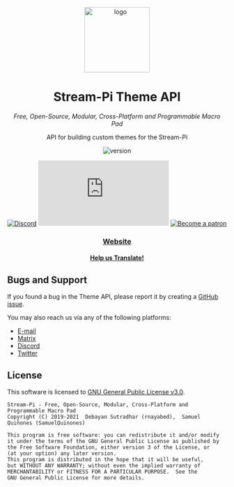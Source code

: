<div align="center">
<img src="https://raw.githubusercontent.com/stream-pi/client/master/logo.png" height="150" alt="logo">

# Stream-Pi Theme API

*Free, Open-Source, Modular, Cross-Platform and Programmable Macro Pad*

API for building custom themes for the Stream-Pi

![version](https://img.shields.io/badge/Version-2.0.0--SNAPSHOT-green)

[![Discord](https://discordapp.com/api/guilds/582313435149238295/widget.png?style=shield)](https://discord.gg/BExqGmk)
[![Matrix](https://img.shields.io/matrix/stream-pi-general:matrix.org?label=Matrix)](https://matrix.to/#/!hTwUYZonUXThjkMhCD:matrix.org?via=matrix.org)
[![Become a patron](https://img.shields.io/badge/dynamic/json?color=%23e85b46&label=Donate&query=data.attributes.patron_count&suffix=%20patrons&url=https%3A%2F%2Fwww.patreon.com%2Fapi%2Fcampaigns%2F5789155)](https://www.patreon.com/streampi)

### [Website](https://stream-pi.com)
#### [Help us Translate!](https://github.com/stream-pi/theme-api/blob/master/i18n.md)
</div>


## Bugs and Support

If you found a bug in the Theme API, please report it by creating a [GitHub issue](https://github.com/stream-pi/theme-api/issues).

You may also reach us via any of the following platforms:
* [E-mail](mailto:contact@stream-pi.com)
* [Matrix](https://matrix.to/#/!hTwUYZonUXThjkMhCD:matrix.org?via=matrix.org)
* [Discord](https://discord.gg/BExqGmk)
* [Twitter](https://twitter.com/stream_pi)


## License

This software is licensed to [GNU General Public License v3.0](https://github.com/stream-pi/client/blob/master/LICENSE).
```
Stream-Pi - Free, Open-Source, Modular, Cross-Platform and Programmable Macro Pad
Copyright (C) 2019-2021  Debayan Sutradhar (rnayabed),  Samuel Quiñones (SamuelQuinones)

This program is free software: you can redistribute it and/or modify
it under the terms of the GNU General Public License as published by
the Free Software Foundation, either version 3 of the License, or
(at your option) any later version.
This program is distributed in the hope that it will be useful,
but WITHOUT ANY WARRANTY; without even the implied warranty of
MERCHANTABILITY or FITNESS FOR A PARTICULAR PURPOSE.  See the
GNU General Public License for more details.
```


